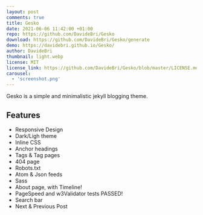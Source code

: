 ```yaml
---
layout: post
comments: true
title: Gesko
date: 2021-06-06 11:42:00 +01:00
repo: https://github.com/DavideBri/Gesko
download: https://github.com/DavideBri/Gesko/generate
demo: https://davidebri.github.io/Gesko/
author: DavideBri
thumbnail: light.webp
license: MIT
license_link: https://github.com/DavideBri/Gesko/blob/master/LICENSE.md
carousel:
  - 'screenshot.png'
---
```


Gesko is a simple and minimalistic jekyll blogging theme.

## Features

* Responsive Design
* Dark/Ligh theme
* Inline CSS
* Anchor headings
* Tags & Tag pages
* 404 page
* Robots.txt
* Atom & Json feeds
* Sass
* About page, with Timeline!
* PageSpeed and w3Validator tests PASSED!
* Search bar
* Next & Previous Post
